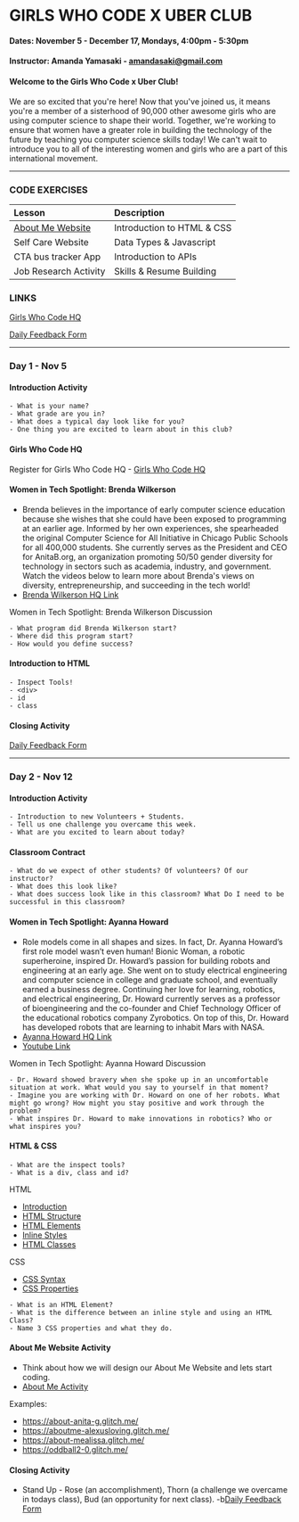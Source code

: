 # GIRLS WHO CODE X UBER CLUB

#### Dates: November 5 - December 17, Mondays, 4:00pm - 5:30pm
#### Instructor: Amanda Yamasaki - amandasaki@gmail.com

#### Welcome to the Girls Who Code x Uber Club!
We are so excited that you're here! Now that you've joined us, it means you're a member of a sisterhood of 90,000 other awesome girls who are using computer science to shape their world. Together, we're working to ensure that women have a greater role in building the technology of the future by teaching you computer science skills today! We can't wait to introduce you to all of the interesting women and girls who are a part of this international movement.  

***

### CODE EXERCISES

|Lesson|Description|
|:---|:---|
|[About Me Website](./1_lesson)| Introduction to HTML & CSS|
|Self Care Website| Data Types & Javascript|
|CTA bus tracker App| Introduction to APIs |
|Job Research Activity| Skills & Resume Building |

### LINKS

[Girls Who Code HQ](https://hq.girlswhocode.com/)

[Daily Feedback Form](https://goo.gl/forms/bXi68ieErootgVq73)

***

### Day 1 - Nov 5

#### Introduction Activity
```
- What is your name?
- What grade are you in?
- What does a typical day look like for you?
- One thing you are excited to learn about in this club?
```

#### Girls Who Code HQ
Register for Girls Who Code HQ - [Girls Who Code HQ](https://hq.girlswhocode.com/)

#### Women in Tech Spotlight: Brenda Wilkerson

- Brenda believes in the importance of early computer science education because she wishes that she could have been exposed to programming at an earlier age. Informed by her own experiences, she spearheaded the original Computer Science for All Initiative in Chicago Public Schools for all 400,000 students. She currently serves as the President and CEO for AnitaB.org, an organization promoting 50/50 gender diversity for technology in sectors such as academia, industry, and government.
Watch the videos below to learn more about Brenda's views on diversity, entrepreneurship, and succeeding in the tech world!
- [Brenda Wilkerson HQ Link](https://hq.girlswhocode.com/gwc/collection/clubs-inspire/set/clubs-education/activity/clubs18-women-in-tech-spotlight-brenda-darden-wilkerson)

Women in Tech Spotlight: Brenda Wilkerson Discussion
```
- What program did Brenda Wilkerson start?
- Where did this program start?
- How would you define success?
```

#### Introduction to HTML
```
- Inspect Tools!
- <div>
- id
- class
```

#### Closing Activity 
[Daily Feedback Form](https://goo.gl/forms/bXi68ieErootgVq73)

***

### Day 2 - Nov 12

#### Introduction Activity
```
- Introduction to new Volunteers + Students.
- Tell us one challenge you overcame this week. 
- What are you excited to learn about today?
```

#### Classroom Contract
```
- What do we expect of other students? Of volunteers? Of our instructor?
- What does this look like?
- What does success look like in this classroom? What Do I need to be successful in this classroom?
```

#### Women in Tech Spotlight: Ayanna Howard

- Role models come in all shapes and sizes. In fact, Dr. Ayanna Howard’s first role model wasn’t even human! Bionic Woman, a robotic superheroine, inspired Dr. Howard’s passion for building robots and engineering at an early age. She went on to study electrical engineering and computer science in college and graduate school, and eventually earned a business degree.  Continuing her love for learning, robotics, and electrical engineering, Dr. Howard currently serves as a professor of bioengineering and the co-founder and Chief Technology Officer of the educational robotics company Zyrobotics. On top of this, Dr. Howard has developed robots that are learning to inhabit Mars with NASA.
- [Ayanna Howard HQ Link](https://hq.girlswhocode.com/gwc/collection/clubs-inspire/set/clubs-robotics-and-artificial-intelligence/activity/clubs18-women-in-tech-spotlight-ayanna-howard)
- [Youtube Link](https://www.youtube.com/watch?v=PSu52CAtpf8&feature=youtu.be)

Women in Tech Spotlight: Ayanna Howard Discussion
```
- Dr. Howard showed bravery when she spoke up in an uncomfortable situation at work. What would you say to yourself in that moment?
- Imagine you are working with Dr. Howard on one of her robots. What might go wrong? How might you stay positive and work through the problem?
- What inspires Dr. Howard to make innovations in robotics? Who or what inspires you?
```

#### HTML & CSS 
```
- What are the inspect tools?
- What is a div, class and id?
```
HTML 
- [Introduction](https://www.w3schools.com/html/html_intro.asp)
- [HTML Structure](https://www.w3schools.com/html/html_basic.asp)
- [HTML Elements](https://www.w3schools.com/html/html_elements.asp) 
- [Inline Styles](https://www.w3schools.com/html/html_styles.asp) 
- [HTML Classes](https://www.w3schools.com/html/html_classes.asp)

CSS
- [CSS Syntax](https://www.w3schools.com/css/css_syntax.asp)
- [CSS Properties](https://www.w3schools.com/cssref/)

```
- What is an HTML Element?
- What is the difference between an inline style and using an HTML Class?
- Name 3 CSS properties and what they do. 
```

#### About Me Website Activity
- Think about how we will design our About Me Website and lets start coding. 
- [About Me Activity](./1_lesson)

Examples:
- https://about-anita-g.glitch.me/
- https://aboutme-alexusloving.glitch.me/
- https://about-mealissa.glitch.me/
- https://oddball2-0.glitch.me/


#### Closing Activity 
- Stand Up - Rose (an accomplishment), Thorn (a challenge we overcame in todays class), Bud (an opportunity for next class).
-b[Daily Feedback Form](https://goo.gl/forms/bXi68ieErootgVq73)

